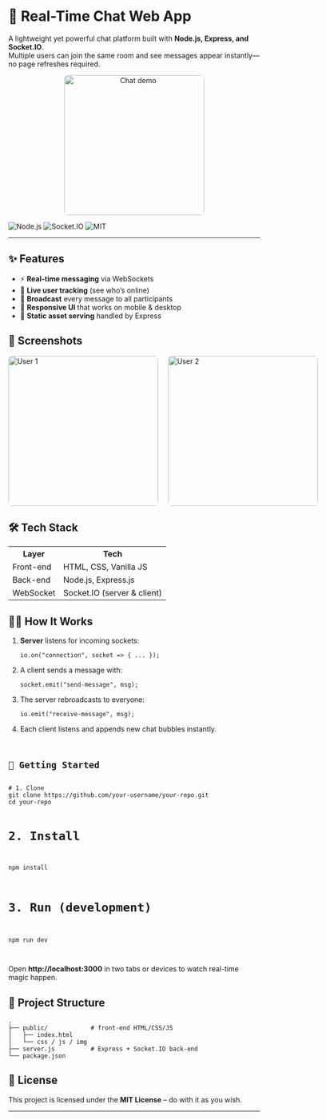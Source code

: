 

<h1>💬 Real-Time Chat Web App</h1>
<p>A lightweight yet powerful chat platform built with <strong>Node.js, Express, and Socket.IO</strong>.<br>
Multiple users can join the same room and see messages appear instantly—no page refreshes required.</p>

<p style="text-align: center;">
  <img src="https://github.com/user-attachments/assets/961f425f-9563-41eb-a10d-cf204db48339" 
       alt="Chat demo" 
       style="width: 280px; border-radius: 8px;">
</p>


<p class="badges center">
  <img src="https://img.shields.io/badge/Node.js-≥18.x-brightgreen?logo=node.js" alt="Node.js">
  <img src="https://img.shields.io/badge/Socket.IO-v4.x-black?logo=socketdotio" alt="Socket.IO">
  <img src="https://img.shields.io/badge/License-MIT-blue" alt="MIT">
</p>

<hr>

<h2>✨ Features</h2>
<ul>
  <li>⚡ <strong>Real-time messaging</strong> via WebSockets</li>
  <li>👥 <strong>Live user tracking</strong> (see who’s online)</li>
  <li>📢 <strong>Broadcast</strong> every message to all participants</li>
  <li>🎨 <strong>Responsive UI</strong> that works on mobile &amp; desktop</li>
  <li>📁 <strong>Static asset serving</strong> handled by Express</li>
</ul>

<h2>📸 Screenshots</h2>
<div style="display: flex; gap: 20px;">
  <img src="https://github.com/user-attachments/assets/961f425f-9563-41eb-a10d-cf204db48339" alt="User 1" style="width: 300px; border-radius: 8px;">
  <img src="https://github.com/user-attachments/assets/9036a182-68dc-407d-89d9-85edd9847526" alt="User 2" style="width: 300px; border-radius: 8px;">
</div>

<h2>🛠️ Tech Stack</h2>
<table>
  <tr><th>Layer</th><th>Tech</th></tr>
  <tr><td>Front-end</td><td>HTML, CSS, Vanilla JS</td></tr>
  <tr><td>Back-end</td><td>Node.js, Express.js</td></tr>
  <tr><td>WebSocket</td><td>Socket.IO (server &amp; client)</td></tr>
</table>

<h2>🧑‍🔧 How It Works</h2>
<ol>
  <li><strong>Server</strong> listens for incoming sockets:
    <pre><code>io.on("connection", socket =&gt; { ... });</code></pre>
  </li>
  <li>A client sends a message with:
    <pre><code>socket.emit("send-message", msg);</code></pre>
  </li>
  <li>The server rebroadcasts to everyone:
    <pre><code>io.emit("receive-message", msg);</code></pre>
  </li>
  <li>Each client listens and appends new chat bubbles instantly.</li>
</ol>
<pre><code>
<h2>🚀 Getting Started</h2>
# 1. Clone
git clone https://github.com/your-username/your-repo.git
cd your-repo

# 2. Install
npm install

# 3. Run (development)
npm run dev    
</code></pre>
<p>Open <strong>http://localhost:3000</strong> in two tabs or devices to watch real-time magic happen.</p>

<h2>📂 Project Structure</h2>
<pre><code>.
├── public/            # front-end HTML/CSS/JS
│   ├── index.html
│   └── css / js / img
├── server.js          # Express + Socket.IO back-end
└── package.json
</code></pre>

<h2>📝 License</h2>
<p>This project is licensed under the <strong>MIT License</strong> – do with it as you wish.</p>

<hr>

</body>
</html>
